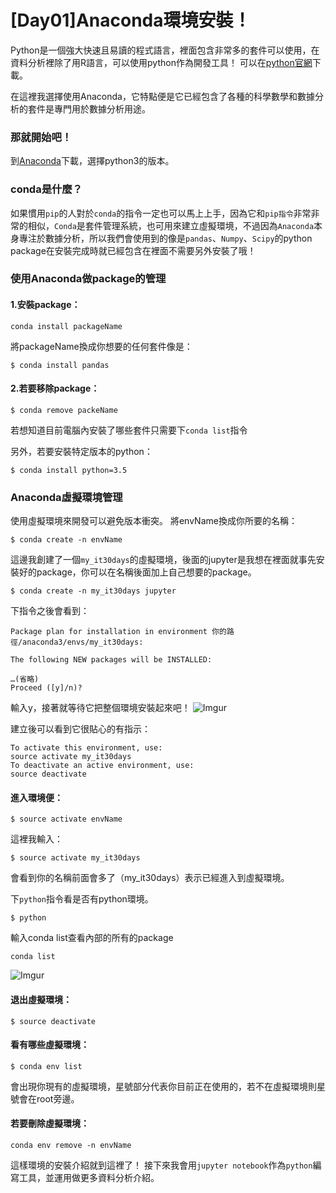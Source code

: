 
# [Day01]Anaconda環境安裝！
Python是一個強大快速且易讀的程式語言，裡面包含非常多的套件可以使用，在資料分析裡除了用R語言，可以使用python作為開發工具！
可以在[python官網](https://www.python.org/downloads/)下載。

在這裡我選擇使用Anaconda，它特點便是它已經包含了各種的科學數學和數據分析的套件是專門用於數據分析用途。

### 那就開始吧！
到[Anaconda](https://www.anaconda.com/download/)下載，選擇python3的版本。

### conda是什麼？
如果慣用`pip`的人對於`conda`的指令一定也可以馬上上手，因為它和`pip指令`非常非常的相似，`Conda`是套件管理系統，也可用來建立虛擬環境，不過因為`Anaconda`本身專注於數據分析，所以我們會使用到的像是`pandas`、`Numpy`、`Scipy`的python package在安裝完成時就已經包含在裡面不需要另外安裝了哦！

### 使用Anaconda做package的管理
#### 1.安裝package：
```
conda install packageName
```
將packageName換成你想要的任何套件像是：
```
$ conda install pandas
```
#### 2.若要移除package：
```
$ conda remove packeName
```
若想知道目前電腦內安裝了哪些套件只需要下`conda list`指令

另外，若要安裝特定版本的python：
```
$ conda install python=3.5
```

### Anaconda虛擬環境管理
使用虛擬環境來開發可以避免版本衝突。
將envName換成你所要的名稱：
```
$ conda create -n envName
```
這邊我創建了一個`my_it30days`的虛擬環境，後面的jupyter是我想在裡面就事先安裝好的package，你可以在名稱後面加上自己想要的package。
```
$ conda create -n my_it30days jupyter
```
下指令之後會看到：
```
Package plan for installation in environment 你的路徑/anaconda3/envs/my_it30days:

The following NEW packages will be INSTALLED: 

…(省略)
Proceed ([y]/n)?
```
輸入y，接著就等待它把整個環境安裝起來吧！
![Imgur](https://i.imgur.com/tRM2N4Z.png)


建立後可以看到它很貼心的有指示：
```
To activate this environment, use:
source activate my_it30days
To deactivate an active environment, use:
source deactivate
```

#### 進入環境便：
```
$ source activate envName
```
這裡我輸入：
```
$ source activate my_it30days
```
會看到你的名稱前面會多了（my_it30days）表示已經進入到虛擬環境。

下`python`指令看是否有python環境。
```
$ python
```
輸入conda list查看內部的所有的package
```
conda list
```
![Imgur](https://i.imgur.com/t0XOLeM.png)

#### 退出虛擬環境：
```
$ source deactivate 
```

#### 看有哪些虛擬環境：
```
$ conda env list
```
會出現你現有的虛擬環境，星號部分代表你目前正在使用的，若不在虛擬環境則星號會在root旁邊。

#### 若要刪除虛擬環境：
```
conda env remove -n envName
```
這樣環境的安裝介紹就到這裡了！
接下來我會用`jupyter notebook`作為`python`編寫工具，並運用做更多資料分析介紹。


